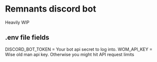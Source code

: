 # Remnants discord bot

Heavily WIP

## .env file fields

DISCORD_BOT_TOKEN = Your bot api secret to log into.
WOM_API_KEY = Wise old man api key. Otherwise you might hit API request limits 